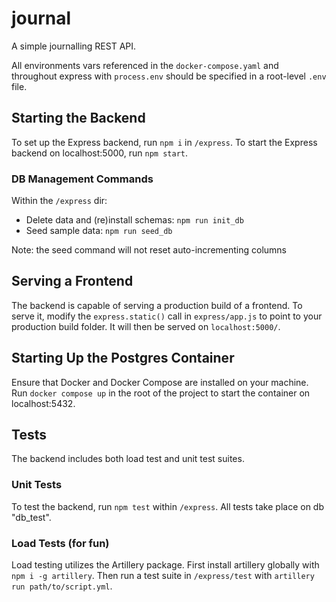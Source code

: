 # journal
A simple journalling REST API.

All environments vars referenced in the `docker-compose.yaml` and throughout express with `process.env` should be specified in a root-level `.env` file.

## Starting the Backend
To set up the Express backend, run `npm i` in `/express`. To start the Express backend on localhost:5000, run `npm start`.

### DB Management Commands
Within the `/express` dir:

- Delete data and (re)install schemas: `npm run init_db`
- Seed sample data: `npm run seed_db` 

Note: the seed command will not reset auto-incrementing columns

## Serving a Frontend
The backend is capable of serving a production build of a frontend. To serve it, modify the `express.static()` call in `express/app.js` to point to your production build folder. It will then be served on `localhost:5000/`.

## Starting Up the Postgres Container
Ensure that Docker and Docker Compose are installed on your machine. Run `docker compose up` in the root of the project to start the container on localhost:5432.

## Tests
The backend includes both load test and unit test suites. 

### Unit Tests
To test the backend, run `npm test` within `/express`. All tests take place on db "db_test".

### Load Tests (for fun)
Load testing utilizes the Artillery package. First install artillery globally with `npm i -g artillery`. Then run a test suite in `/express/test` with `artillery run path/to/script.yml`. 


